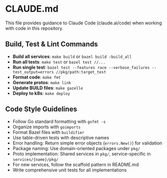 # CLAUDE.md

This file provides guidance to Claude Code (claude.ai/code) when working with code in this repository.

## Build, Test & Lint Commands
- **Build all services**: `make build` or `bazel build :build_all`
- **Run all tests**: `make test` or `bazel test //...`
- **Run single test**: `bazel test --features race --verbose_failures --test_output=errors //pkg/path:target_test`
- **Format code**: `make fmt`
- **Generate protos**: `make link`
- **Update BUILD files**: `make gazelle`
- **Deploy to k8s**: `make deploy`

## Code Style Guidelines
- Follow Go standard formatting with `gofmt -s`
- Organize imports with `goimports`
- Format Bazel files with `buildifier`
- Use table-driven tests with descriptive names
- Error handling: Return simple error objects (`errors.New()`) for validation
- Package naming: Use domain-oriented packages under `pkg/` 
- Proto implementation: Shared services in `pkg/`, service-specific in `services/{name}/pkg/`
- For new services, follow the scaffold pattern in README.md
- Write comprehensive unit tests for all implementations